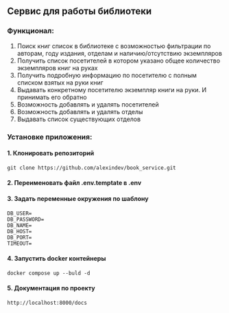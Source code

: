 ## Сервис для работы библиотеки

### Функционал:


1. Поиск книг список в библиотеке с возможностью фильтрации по авторам, году издания, отделам и наличию/отсутствию экземпляров
2. Получить список посетителей в котором указано общее количество экземпляров книг на руках
3. Получить подробную информацию по посетителю с полным списком взятых на руки книг
4. Выдавать конкретному посетителю экземпляр книги на руки. И принимать его обратно
5. Возможность добавлять и удалять посетителей
6. Возможность добавлять и удалять отделы
7. Выдавать список существующих отделов


### Установке приложения:

#### 1. Клонировать репозиторий
```git
git clone https://github.com/alexindev/book_service.git
```

#### 2. Переименовать файл .env.temptate в .env
#### 3. Задать переменные окружения по шаблону
```dotenv
DB_USER=
DB_PASSWORD=
DB_NAME=
DB_HOST=
DB_PORT=
TIMEOUT=
```
#### 4. Запустить docker контейнеры
```docker
docker compose up --buld -d
```

#### 5. Документация по проекту
```
http://localhost:8000/docs
```